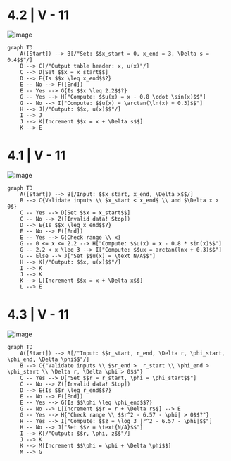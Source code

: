 # 4.2 | V - 11
![image](https://github.com/user-attachments/assets/9faab4e9-5c32-4aa5-92fa-5cb554f1c153)



```mermaid
graph TD
    A([Start]) --> B[/"Set: $$x_start = 0, x_end = 3, \Delta s = 0.4$$"/]
    B --> C[/"Output table header: x, u(x)"/]
    C --> D[Set $$x = x_start$$]
    D --> E{Is $$x \leq x_end$$?}
    E -- No --> F([End])
    E -- Yes --> G{Is $$x \leq 2.2$$?}
    G -- Yes --> H["Compute: $$u(x) = x - 0.8 \cdot \sin(x)$$"]
    G -- No --> I["Compute: $$u(x) = \arctan(\ln(x) + 0.3)$$"]
    H --> J[/"Output: $$x, u(x)$$"/]
    I --> J
    J --> K[Increment $$x = x + \Delta s$$]
    K --> E
```
# 4.1 | V - 11

![image](https://github.com/user-attachments/assets/5dbce32f-4b98-4b79-804b-c566ea1c7a00)


```mermaid
graph TD
    A([Start]) --> B[/Input: $$x_start, x_end, \Delta x$$/]
    B --> C{Validate inputs \\ $x_start < x_end$ \\ and $\Delta x > 0$}
    C -- Yes --> D[Set $$x = x_start$$]
    C -- No --> Z([Invalid data! Stop])
    D --> E{Is $$x \leq x_end$$?}
    E -- No --> F([End])
    E -- Yes --> G{Check range \\ x}
    G -- 0 <= x <= 2.2 --> H["Compute: $$u(x) = x - 0.8 * sin(x)$$"]
    G -- 2.2 < x \leq 3 --> I["Compute: $$ux = arctan(lnx + 0.3)$$"]
    G -- Else --> J["Set $$u(x) = \text N/A$$"]
    H --> K[/"Output: $$x, u(x)$$"/]
    I --> K
    J --> K
    K --> L[Increment $$x = x + \Delta x$$]
    L --> E

```
# 4.3 | V - 11
![image](https://github.com/user-attachments/assets/a33104ae-6a93-4d2d-aa82-c4cb6e4a61f9)



```mermaid
graph TD
    A([Start]) --> B[/"Input: $$r_start, r_end, \Delta r, \phi_start, \phi_end, \Delta \phi$$"/]
    B --> C{"Validate inputs \\ $$r_end >  r_start \\ \phi_end > \phi_start \\ \Delta r, \Delta \phi > 0$$"}
    C -- Yes --> D["Set $$r = r_start, \phi = \phi_start$$"]
    C -- No --> Z([Invalid data! Stop])
    D --> E{Is $$r \leq r_end$$?}
    E -- No --> F([End])
    E -- Yes --> G{Is $$\phi \leq \phi_end$$?}
    G -- No --> L[Increment $$r = r + \Delta r$$] --> E
    G -- Yes --> H{"Check range \\ $$r^2 - 6.57 - \phi| > 0$$?"}
    H -- Yes --> I["Compute: $$z = \log_3 |r^2 - 6.57 - \phi|$$"]
    H -- No --> J["Set $$z = \text{N/A}$$"]
    I --> K[/"Output: $$r, \phi, z$$"/]
    J --> K
    K --> M[Increment $$\phi = \phi + \Delta \phi$$]
    M --> G
```
